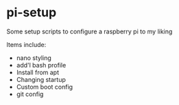 # pi-setup
Some setup scripts to configure a raspberry pi to my liking


Items include:
 - nano styling
 - add'l bash profile
 - Install from apt
 - Changing startup
 - Custom boot config
 - git config
 


